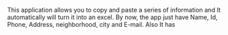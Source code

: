This application allows you to copy and paste a series of information and It automatically will turn it into an excel.
By now, the app just have Name, Id, Phone, Address, neighborhood, city and E-mail. Also It has 
